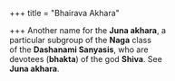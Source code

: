 +++
title = "Bhairava Akhara"

+++
Another name for the **Juna akhara**, a  
particular subgroup of the **Naga** class  
of the **Dashanami Sanyasis**, who are  
devotees (**bhakta**) of the god **Shiva**. See  
**Juna akhara**.
